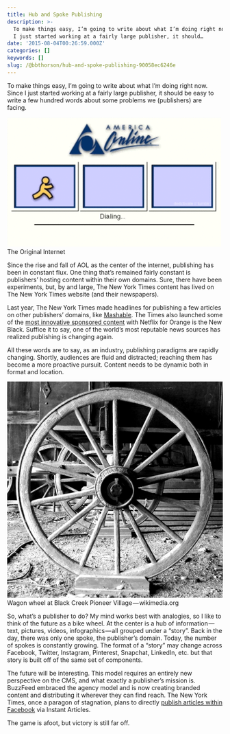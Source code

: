 ```yaml
---
title: Hub and Spoke Publishing
description: >-
  To make things easy, I’m going to write about what I’m doing right now. Since
  I just started working at a fairly large publisher, it should…
date: '2015-08-04T00:26:59.000Z'
categories: []
keywords: []
slug: /@bbthorson/hub-and-spoke-publishing-90058ec6246e
---
```


To make things easy, I’m going to write about what I’m doing right now. Since I just started working at a fairly large publisher, it should be easy to write a few hundred words about some problems we (publishers) are facing.

![The Original Internet](img/1__NN0e9l__PJJA0nrh8O27JyA.gif)
The Original Internet

Since the rise and fall of AOL as the center of the internet, publishing has been in constant flux. One thing that’s remained fairly constant is publishers’ hosting content within their own domains. Sure, there have been experiments, but, by and large, The New York Times content has lived on The New York Times website (and their newspapers).

Last year, The New York Times made headlines for publishing a few articles on other publishers’ domains, like [Mashable](http://www.capitalnewyork.com/article/media/2014/04/8544476/emnew-york-timesem-makes-native-ad-buys-its-own). The Times also launched some of the [most innovative sponsored content](http://adage.com/article/media/york-times-runs-native-ad-orange-black/293713/) with Netflix for Orange is the New Black. Suffice it to say, one of the world’s most reputable news sources has realized publishing is changing again.

All these words are to say, as an industry, publishing paradigms are rapidly changing. Shortly, audiences are fluid and distracted; reaching them has become a more proactive pursuit. Content needs to be dynamic both in format and location.

![Wagon wheel at Black Creek Pioneer Village — wikimedia.org](img/1__nW6xJzrMi1kCUp2VNHO16g.png)
Wagon wheel at Black Creek Pioneer Village — wikimedia.org

So, what’s a publisher to do? My mind works best with analogies, so I like to think of the future as a bike wheel. At the center is a hub of information — text, pictures, videos, infographics — all grouped under a “story”. Back in the day, there was only one spoke, the publisher’s domain. Today, the number of spokes is constantly growing. The format of a “story” may change across Facebook, Twitter, Instagram, Pinterest, Snapchat, LinkedIn, etc. but that story is built off of the same set of components.

The future will be interesting. This model requires an entirely new perspective on the CMS, and what exactly a publisher’s mission is. BuzzFeed embraced the agency model and is now creating branded content and distributing it wherever they can find reach. The New York Times, once a paragon of stagnation, plans to directly [publish articles within Facebook](http://www.nytimes.com/2015/05/13/technology/facebook-media-venture-to-include-nbc-buzzfeed-and-new-york-times.html) via Instant Articles.

The game is afoot, but victory is still far off.